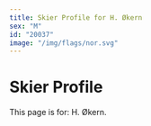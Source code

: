 ```yaml
---
title: Skier Profile for H. Økern
sex: "M"
id: "20037"
image: "/img/flags/nor.svg" 
---
```


# Skier Profile

This page is for: H. Økern.
    